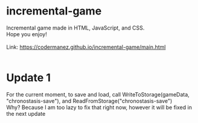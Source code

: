 # incremental-game
Incremental game made in HTML, JavaScript, and CSS.<br>
Hope you enjoy!<br><br>
Link: https://codermanez.github.io/incremental-game/main.html<br><br>
# Update 1
For the current moment, to save and load, call WriteToStorage(gameData, "chronostasis-save"), and ReadFromStorage("chronostasis-save")<br>
Why? Because I am too lazy to fix that right now, however it will be fixed in the next update
